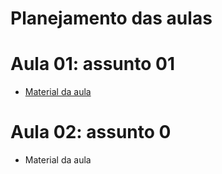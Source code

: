 # Planejamento das aulas

# Aula 01: assunto 01
- [Material da aula](https://github.com/ICEI-PUC-Minas-PPC-CC/ppc-cc-2023-2-ment2-manha-cursoprogramacao/blob/main/docs/teste.pdf)

# Aula 02: assunto 0
- Material da aula
